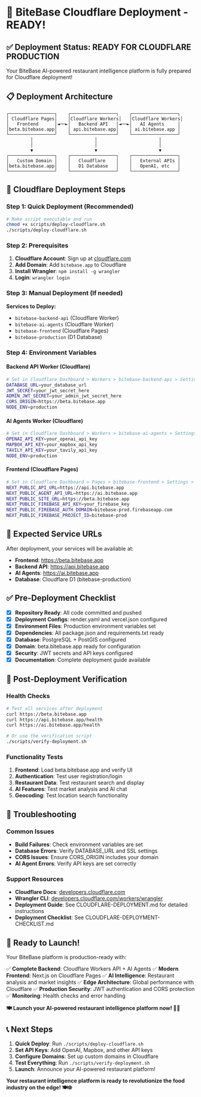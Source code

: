 # 🚀 BiteBase Cloudflare Deployment - READY!

## ✅ **Deployment Status: READY FOR CLOUDFLARE PRODUCTION**

Your BiteBase AI-powered restaurant intelligence platform is fully prepared for Cloudflare deployment!

## 📋 **Deployment Architecture**

```
┌─────────────────┐    ┌─────────────────┐    ┌─────────────────┐
│ Cloudflare Pages│    │Cloudflare Workers│   │Cloudflare Workers│
│   Frontend      │◄──►│   Backend API   │◄──►│   AI Agents     │
│beta.bitebase.app│    │ api.bitebase.app│    │ ai.bitebase.app │
└─────────────────┘    └─────────────────┘    └─────────────────┘
         │                       │                       │
         │                       │                       │
         ▼                       ▼                       ▼
┌─────────────────┐    ┌─────────────────┐    ┌─────────────────┐
│   Custom Domain │    │   Cloudflare    │    │   External APIs │
│beta.bitebase.app│    │   D1 Database   │    │   OpenAI, etc   │
└─────────────────┘    └─────────────────┘    └─────────────────┘
```

## 🎯 **Cloudflare Deployment Steps**

### **Step 1: Quick Deployment (Recommended)**

```bash
# Make script executable and run
chmod +x scripts/deploy-cloudflare.sh
./scripts/deploy-cloudflare.sh
```

### **Step 2: Prerequisites**

1. **Cloudflare Account**: Sign up at [cloudflare.com](https://cloudflare.com)
2. **Add Domain**: Add `bitebase.app` to Cloudflare
3. **Install Wrangler**: `npm install -g wrangler`
4. **Login**: `wrangler login`

### **Step 3: Manual Deployment (If needed)**

**Services to Deploy:**
- `bitebase-backend-api` (Cloudflare Worker)
- `bitebase-ai-agents` (Cloudflare Worker)
- `bitebase-frontend` (Cloudflare Pages)
- `bitebase-production` (D1 Database)

### **Step 4: Environment Variables**

#### **Backend API Worker (Cloudflare)**
```bash
# Set in Cloudflare Dashboard > Workers > bitebase-backend-api > Settings > Variables
DATABASE_URL=your_database_url
JWT_SECRET=your_jwt_secret_here
ADMIN_JWT_SECRET=your_admin_jwt_secret_here
CORS_ORIGIN=https://beta.bitebase.app
NODE_ENV=production
```

#### **AI Agents Worker (Cloudflare)**
```bash
# Set in Cloudflare Dashboard > Workers > bitebase-ai-agents > Settings > Variables
OPENAI_API_KEY=your_openai_api_key
MAPBOX_API_KEY=your_mapbox_api_key
TAVILY_API_KEY=your_tavily_api_key
NODE_ENV=production
```

#### **Frontend (Cloudflare Pages)**
```bash
# Set in Cloudflare Dashboard > Pages > bitebase-frontend > Settings > Environment Variables
NEXT_PUBLIC_API_URL=https://api.bitebase.app
NEXT_PUBLIC_AGENT_API_URL=https://ai.bitebase.app
NEXT_PUBLIC_SITE_URL=https://beta.bitebase.app
NEXT_PUBLIC_FIREBASE_API_KEY=your_firebase_key
NEXT_PUBLIC_FIREBASE_AUTH_DOMAIN=bitebase-prod.firebaseapp.com
NEXT_PUBLIC_FIREBASE_PROJECT_ID=bitebase-prod
```

## 🔗 **Expected Service URLs**

After deployment, your services will be available at:

- **Frontend**: https://beta.bitebase.app
- **Backend API**: https://api.bitebase.app
- **AI Agents**: https://ai.bitebase.app
- **Database**: Cloudflare D1 (bitebase-production)

## ✅ **Pre-Deployment Checklist**

- [x] **Repository Ready**: All code committed and pushed
- [x] **Deployment Configs**: render.yaml and vercel.json configured
- [x] **Environment Files**: Production environment variables set
- [x] **Dependencies**: All package.json and requirements.txt ready
- [x] **Database**: PostgreSQL + PostGIS configured
- [x] **Domain**: beta.bitebase.app ready for configuration
- [x] **Security**: JWT secrets and API keys configured
- [x] **Documentation**: Complete deployment guide available

## 🎯 **Post-Deployment Verification**

### **Health Checks**
```bash
# Test all services after deployment
curl https://beta.bitebase.app
curl https://api.bitebase.app/health
curl https://ai.bitebase.app/health

# Or use the verification script
./scripts/verify-deployment.sh
```

### **Functionality Tests**
1. **Frontend**: Load beta.bitebase.app and verify UI
2. **Authentication**: Test user registration/login
3. **Restaurant Data**: Test restaurant search and display
4. **AI Features**: Test market analysis and AI chat
5. **Geocoding**: Test location search functionality

## 🔧 **Troubleshooting**

### **Common Issues**
- **Build Failures**: Check environment variables are set
- **Database Errors**: Verify DATABASE_URL and SSL settings
- **CORS Issues**: Ensure CORS_ORIGIN includes your domain
- **AI Agent Errors**: Verify API keys are set correctly

### **Support Resources**
- **Cloudflare Docs**: [developers.cloudflare.com](https://developers.cloudflare.com)
- **Wrangler CLI**: [developers.cloudflare.com/workers/wrangler](https://developers.cloudflare.com/workers/wrangler)
- **Deployment Guide**: See CLOUDFLARE-DEPLOYMENT.md for detailed instructions
- **Deployment Checklist**: See CLOUDFLARE-DEPLOYMENT-CHECKLIST.md

## 🎉 **Ready to Launch!**

Your BiteBase platform is production-ready with:

✅ **Complete Backend**: Cloudflare Workers API + AI Agents
✅ **Modern Frontend**: Next.js on Cloudflare Pages
✅ **AI Intelligence**: Restaurant analysis and market insights
✅ **Edge Architecture**: Global performance with Cloudflare
✅ **Production Security**: JWT authentication and CORS protection
✅ **Monitoring**: Health checks and error handling

**🍽️ Launch your AI-powered restaurant intelligence platform now! 🚀✨**

## 📞 **Next Steps**

1. **Quick Deploy**: Run `./scripts/deploy-cloudflare.sh`
2. **Set API Keys**: Add OpenAI, Mapbox, and other API keys
3. **Configure Domains**: Set up custom domains in Cloudflare
4. **Test Everything**: Run `./scripts/verify-deployment.sh`
5. **Launch**: Announce your AI-powered restaurant platform!

**Your restaurant intelligence platform is ready to revolutionize the food industry on the edge! 🍽️🌐**
